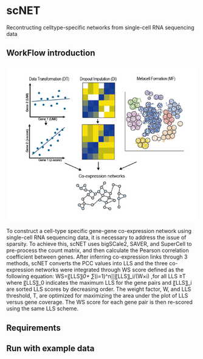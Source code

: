 # scNET

Recontructing celltype-specific networks from single-cell RNA sequencing data
## WorkFlow introduction
![](image/introduction.png)


To construct a cell-type specific gene-gene co-expression network using single-cell RNA sequencing data, it is necessary to address the issue of sparsity. To achieve this, scNET uses bigSCale2, SAVER, and SuperCell to pre-process the count matrix, and then calculate the Pearson correlation coefficient between genes. After inferring co-expression links through 3 methods, scNET converts the PCC values into LLS and the three co-expression networks were integrated through WS score defined as the following equation: WS=〖LLS〗_0+ ∑_(i=1)^n▒〖LLS〗_i/(W×i)  ,for all LLS ≥T where 〖LLS〗_0 indicates the maximum LLS for the gene pairs and 〖LLS〗_i are sorted LLS scores by decreasing order. The weight factor, W, and LLS threshold, T, are optimized for maximizing the area under the plot of LLS versus gene coverage. The WS score for each gene pair is then re-scored using the same LLS scheme.

## Requirements
## Run with example data
